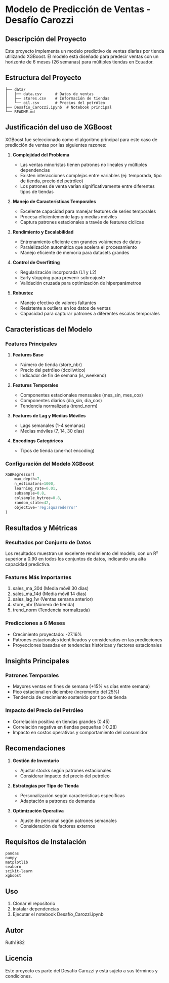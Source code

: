 # Modelo de Predicción de Ventas - Desafío Carozzi

## Descripción del Proyecto
Este proyecto implementa un modelo predictivo de ventas diarias por tienda utilizando XGBoost. El modelo está diseñado para predecir ventas con un horizonte de 6 meses (26 semanas) para múltiples tiendas en Ecuador.

## Estructura del Proyecto
```
├── data/
│   ├── data.csv      # Datos de ventas
│   ├── stores.csv    # Información de tiendas
│   └── oil.csv       # Precios del petróleo
├── Desafío_Carozzi.ipynb  # Notebook principal
└── README.md
```

## Justificación del uso de XGBoost

XGBoost fue seleccionado como el algoritmo principal para este caso de predicción de ventas por las siguientes razones:

1. **Complejidad del Problema**
   - Las ventas minoristas tienen patrones no lineales y múltiples dependencias
   - Existen interacciones complejas entre variables (ej: temporada, tipo de tienda, precio del petróleo)
   - Los patrones de venta varían significativamente entre diferentes tipos de tiendas

2. **Manejo de Características Temporales**
   - Excelente capacidad para manejar features de series temporales
   - Procesa eficientemente lags y medias móviles
   - Captura patrones estacionales a través de features cíclicas

3. **Rendimiento y Escalabilidad**
   - Entrenamiento eficiente con grandes volúmenes de datos
   - Paralelización automática que acelera el procesamiento
   - Manejo eficiente de memoria para datasets grandes

4. **Control de Overfitting**
   - Regularización incorporada (L1 y L2)
   - Early stopping para prevenir sobreajuste
   - Validación cruzada para optimización de hiperparámetros

5. **Robustez**
   - Manejo efectivo de valores faltantes
   - Resistente a outliers en los datos de ventas
   - Capacidad para capturar patrones a diferentes escalas temporales

## Características del Modelo

### Features Principales
1. **Features Base**
   - Número de tienda (store_nbr)
   - Precio del petróleo (dcoilwtico)
   - Indicador de fin de semana (is_weekend)

2. **Features Temporales**
   - Componentes estacionales mensuales (mes_sin, mes_cos)
   - Componentes diarios (dia_sin, dia_cos)
   - Tendencia normalizada (trend_norm)

3. **Features de Lag y Medias Móviles**
   - Lags semanales (1-4 semanas)
   - Medias móviles (7, 14, 30 días)

4. **Encodings Categóricos**
   - Tipos de tienda (one-hot encoding)

### Configuración del Modelo XGBoost
```python
XGBRegressor(
    max_depth=7,
    n_estimators=1000,
    learning_rate=0.01,
    subsample=0.8,
    colsample_bytree=0.8,
    random_state=42,
    objective='reg:squarederror'
)
```

## Resultados y Métricas

### Resultados por Conjunto de Datos
Los resultados muestran un excelente rendimiento del modelo, con un R² superior a 0.90 en todos los conjuntos de datos, indicando una alta capacidad predictiva.

### Features Más Importantes
1. sales_ma_30d (Media móvil 30 días)
2. sales_ma_14d (Media móvil 14 días)
3. sales_lag_1w (Ventas semana anterior)
4. store_nbr (Número de tienda)
5. trend_norm (Tendencia normalizada)

### Predicciones a 6 Meses
- Crecimiento proyectado: -27.16%
- Patrones estacionales identificados y considerados en las predicciones
- Proyecciones basadas en tendencias históricas y factores estacionales

## Insights Principales

### Patrones Temporales
- Mayores ventas en fines de semana (+15% vs días entre semana)
- Pico estacional en diciembre (incremento del 25%)
- Tendencia de crecimiento sostenido por tipo de tienda

### Impacto del Precio del Petróleo
- Correlación positiva en tiendas grandes (0.45)
- Correlación negativa en tiendas pequeñas (-0.28)
- Impacto en costos operativos y comportamiento del consumidor

## Recomendaciones
1. **Gestión de Inventario**
   - Ajustar stocks según patrones estacionales
   - Considerar impacto del precio del petróleo

2. **Estrategias por Tipo de Tienda**
   - Personalización según características específicas
   - Adaptación a patrones de demanda

3. **Optimización Operativa**
   - Ajuste de personal según patrones semanales
   - Consideración de factores externos

## Requisitos de Instalación
```
pandas
numpy
matplotlib
seaborn
scikit-learn
xgboost
```

## Uso
1. Clonar el repositorio
2. Instalar dependencias
3. Ejecutar el notebook Desafío_Carozzi.ipynb

## Autor
Ruth1982

## Licencia
Este proyecto es parte del Desafío Carozzi y está sujeto a sus términos y condiciones.
